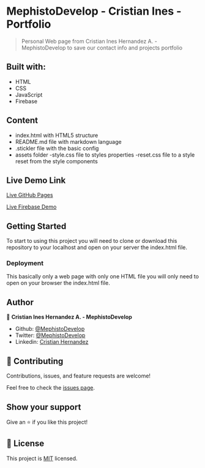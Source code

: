 # MephistoDevelop - Cristian Ines - Portfolio

> Personal Web page from Cristian Ines Hernandez A. - MephistoDevelop to save our contact info and projects portfolio


## Built with:

- HTML
- CSS
- JavaScript
- Firebase

## Content

- index.html with HTML5 structure
- README.md file with markdown language
- .stickler file with the basic config
- assets folder
  -style.css file to styles properties
  -reset.css file to a style reset from the style components
  
## Live Demo Link

[Live GitHub Pages](https://mephistodevelop.github.io/MephistoDevelop_webpage/public/index.html)

[Live Firebase Demo](https://mephistodevelop.firebaseapp.com)


## Getting Started

To start to using this project you will need to clone or download this repository to your localhost and open on your server the index.html file.

### Deployment

This basically only a web page with only one HTML file you will only need to open on your browser the index.html file.

## Author

👤 **Cristian Ines Hernandez A. - MephistoDevelop**

- Github: [@MephistoDevelop](https://github.com/MephistoDevelop)
- Twitter: [@MephistoDevelop](https://twitter.com/MephistoDevelop)
- Linkedin: [Cristian Hernandez](https://www.linkedin.com/in/cristian-hernandez1992/)

## 🤝 Contributing

Contributions, issues, and feature requests are welcome!

Feel free to check the [issues page](issues/).

## Show your support

Give an ⭐️ if you like this project!

## 📝 License

This project is [MIT](lic.url) licensed.

